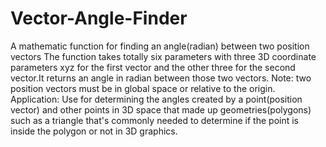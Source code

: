 # Vector-Angle-Finder
A mathematic function for finding an angle(radian) between two position vectors
The function takes totally six parameters with three 3D coordinate parameters xyz for the first vector and the other three for the second vector.It returns an angle in radian between those two vectors.
Note: two position vectors must be in global space or relative to the origin.
Application: Use for determining the angles created by a point(position vector) and other points in 3D space that made up geometries(polygons) such as a triangle that's commonly needed to determine if the point is inside the polygon or not in 3D graphics.
